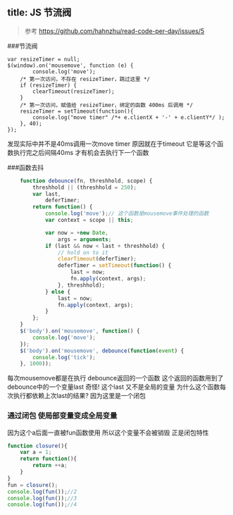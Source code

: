 title: JS 节流阀
---
>参考 https://github.com/hahnzhu/read-code-per-day/issues/5

###节流阀
``` javascipt
var resizeTimer = null;
$(window).on('mousemove', function (e) {
        console.log('move');
    /* 第一次访问，不存在 resizeTimer，跳过这里 */
    if (resizeTimer) {
        clearTimeout(resizeTimer);
    }
    /* 第一次访问，赋值给 resizeTimer，绑定的函数 400ms 后调用 */
    resizeTimer = setTimeout(function(){
        console.log("move timer" /*+ e.clientX + '-' + e.clientY*/ );
    }, 40);
});
```
发现实际中并不是40ms调用一次move timer
原因就在于timeout  它是等这个函数执行完之后间隔40ms 才有机会去执行下一个函数


###函数去抖

``` javascript
    function debounce(fn, threshhold, scope) {
        threshhold || (threshhold = 250);
        var last,
            deferTimer;
        return function() {
            console.log('move');// 这个函数是mousemove事件处理的函数
            var context = scope || this;

            var now = +new Date,
                args = arguments;
            if (last && now < last + threshhold) {
                // hold on to it
                clearTimeout(deferTimer);
                deferTimer = setTimeout(function() {
                    last = now;
                    fn.apply(context, args);
                }, threshhold);
            } else {
                last = now;
                fn.apply(context, args);
            }
        };
    }
    $('body').on('mousemove', function() {
        console.log('move');
    });
    $('body').on('mousemove', debounce(function(event) {
        console.log('tick');
    }, 1000));
```
每次mousemove都是在执行 debounce返回的一个函数
这个返回的函数用到了debounce中的一个变量last
奇怪! 这个last 又不是全局的变量  为什么这个函数每次执行都依赖上次last的结果?  因为这里是一个闭包

### 通过闭包 使局部变量变成全局变量
因为这个a后面一直被fun函数使用  所以这个变量不会被销毁  正是闭包特性
``` javascript
function closure(){
    var a = 1;
    return function(){
        return ++a;
    }
}
fun = closure();
console.log(fun());//2
console.log(fun());//3
console.log(fun());//4
```
